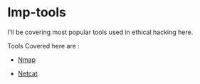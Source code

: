 # Imp-tools

I'll be covering most popular tools used in ethical hacking  here.

Tools Covered here are :

* [Nmap](nmap.md)

* [Netcat](netcat.md)
